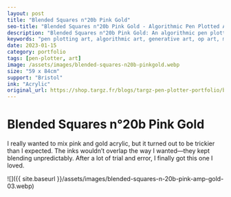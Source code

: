 ```yaml
---
layout: post
title: "Blended Squares n°20b Pink Gold"
seo-title: "Blended Squares n°20b Pink Gold - Algorithmic Pen Plotted Art | Targz"
description: "Blended Squares n°20b Pink Gold: An algorithmic pen plotted artwork featuring geometric patterns. 59 x 84cm acrylic on Bristol paper."
keywords: "pen plotting art, algorithmic art, generative art, op art, mathematical art, geometric patterns, bristol paper, precision plotting"
date: 2023-01-15
category: portfolio
tags: [pen-plotter, art]
image: /assets/images/blended-squares-n20b-pinkgold.webp
size: "59 x 84cm"
support: "Bristol"
ink: "Acrylic"
original_url: https://shop.targz.fr/blogs/targz-pen-plotter-portfolio/blended-squares-n-20b-pink-amp-gold
---
```


# Blended Squares n°20b Pink Gold


I really wanted to mix pink and gold acrylic, but it turned out to be trickier than I expected. The inks wouldn’t overlap the way I wanted—they kept blending unpredictably. After a lot of trial and error, I finally got this one I loved.

![]({{ site.baseurl }}/assets/images/blended-squares-n-20b-pink-amp-gold-03.webp)
